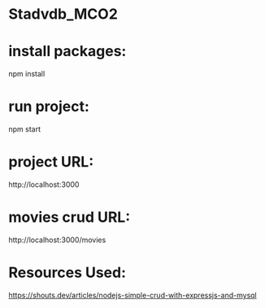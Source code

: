 # Stadvdb_MCO2

# install packages:
npm install

# run project:
npm start

# project URL:
http://localhost:3000

# movies crud URL:
http://localhost:3000/movies

# Resources Used:
https://shouts.dev/articles/nodejs-simple-crud-with-expressjs-and-mysql
